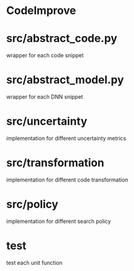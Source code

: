 # CodeImprove

# src/abstract_code.py
  wrapper for each code snippet
# src/abstract_model.py
  wrapper for each DNN snippet
  
# src/uncertainty
  implementation for different uncertainty metrics
# src/transformation
  implementation for different code transformation
# src/policy
  implementation for different search policy

# test
  test each unit function
 
